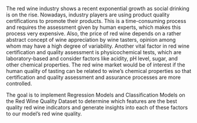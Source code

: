 The red wine industry shows a recent exponential growth as social drinking is on the rise. 
Nowadays, industry players are using product quality certifications to promote their products. This is a time-consuming process and requires the assessment given by human experts, which makes this process very expensive. Also, the price of red wine depends on a rather abstract concept of wine appreciation by wine tasters, opinion among whom may have a high degree of variability. Another vital factor in red wine certification and quality assessment is physicochemical tests, which are laboratory-based and consider factors like acidity, pH level, sugar, and other chemical properties. The red wine market would be of interest if the human quality of tasting can be related to wine’s chemical properties so that certification and quality assessment and assurance processes are more controlled.

The goal is to implement Regression Models and Classification Models on the Red Wine Quality Dataset to determine which features are the best quality red wine indicators and generate insights into each of these factors to our model’s red wine quality.
